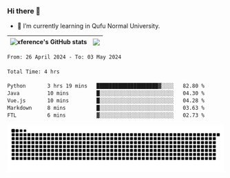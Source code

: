 ### Hi there 👋

<!--
**xference/xference** is a ✨ _special_ ✨ repository because its `README.md` (this file) appears on your GitHub profile.

Here are some ideas to get you started:

- 🔭 I’m currently working on ...

- 👯 I’m looking to collaborate on ...
- 🤔 I’m looking for help with ...
- 💬 Ask me about ...
- 📫 How to reach me: ...
- 😄 Pronouns: ...
- ⚡ Fun fact: ...
-->
- 🌱 I’m currently learning in Qufu Normal University.


| <img src="https://github-readme-stats.vercel.app/api?username=xference&show_icons=true&theme=ambient_gradient" alt="xference's GitHub stats" align="center"/> | <img src="https://github-readme-streak-stats.herokuapp.com/?user=xference"  style="zoom:100%;" align="center"/> |
| ------------------------------------------------------------ | ------------------------------------------------------------ |

<!--START_SECTION:waka-->

```txt
From: 26 April 2024 - To: 03 May 2024

Total Time: 4 hrs

Python       3 hrs 19 mins   ████████████████████▓░░░░   82.80 %
Java         10 mins         █░░░░░░░░░░░░░░░░░░░░░░░░   04.30 %
Vue.js       10 mins         █░░░░░░░░░░░░░░░░░░░░░░░░   04.28 %
Markdown     8 mins          █░░░░░░░░░░░░░░░░░░░░░░░░   03.63 %
FTL          6 mins          ▓░░░░░░░░░░░░░░░░░░░░░░░░   02.73 %
```

<!--END_SECTION:waka-->

<picture>
  <source media="(prefers-color-scheme: dark)" srcset="https://raw.githubusercontent.com/xference/xference/output/github-contribution-grid-snake-dark.svg" />
  <source media="(prefers-color-scheme: light)" srcset="https://raw.githubusercontent.com/xference/xference/output/github-contribution-grid-snake.svg" />
  <img alt="github-snake" src="https://raw.githubusercontent.com/xference/xference/output/github-contribution-grid-snake.svg" />
</picture>
